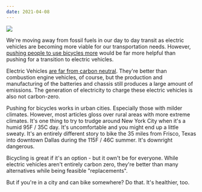 ```yaml
---
date: 2021-04-08
---
```

![][giphy]

We're moving away from fossil fuels in our day to day transit as electric
vehicles are becoming more viable for our transportation needs.  However,
[pushing people to use bicycles more][1] would be far more helpful than
pushing for a transition to electric vehicles.

Electric Vehicles [are far from carbon neutral][2].  They're better than
combustion engine vehicles, of course, but the production and manufacturing of
the batteries and chassis still produces a large amount of emissions.
The generation of electricity to charge these electric vehicles is also
not carbon-zero.

Pushing for bicycles works in urban cities.  Especially those with milder
climates.  However, most articles gloss over rural areas with more extreme
climates.  It's one thing to try to trudge around New York City when it's a
humid 95F / 35C day.  It's uncomfortable and you might end up a little sweaty.
It's an entirely different story to bike the 35 miles from Frisco, Texas into
downtown Dallas during the 115F / 46C summer.  It's downright dangerous.

Bicycling is great if it's an option - but it own't be for everyone.  While
electric vehicles aren't entirely carbon zero, they're better than many
alternatives while being feasible "replacements".

But if you're in a city and can bike somewhere?  Do that.  It's healthier, too.

[giphy]: https://media.giphy.com/media/iqryv05RJMVlm/giphy.gif

[1]: https://theconversation.com/cycling-is-ten-times-more-important-than-electric-cars-for-reaching-net-zero-cities-157163
[2]: https://www.eea.europa.eu/publications/transport-and-environment-report-2020